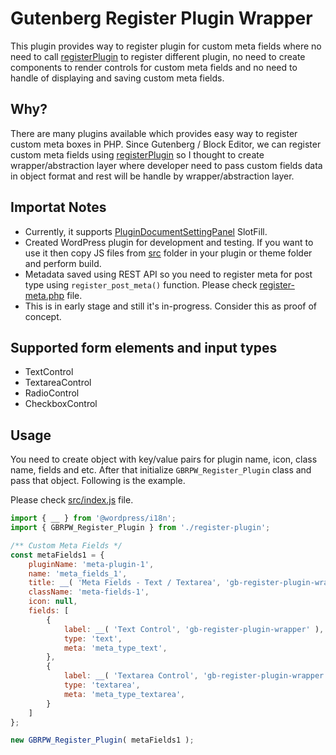 # Gutenberg Register Plugin Wrapper

This plugin provides way to register plugin for custom meta fields where no need to call [registerPlugin](https://developer.wordpress.org/block-editor/reference-guides/packages/packages-plugins/#registerplugin) to register different plugin, no need to create components to render controls for custom meta fields and no need to handle of displaying and saving custom meta fields.

## Why?

There are many plugins available which provides easy way to register custom meta boxes in PHP. Since Gutenberg / Block Editor, we can register custom meta fields using [registerPlugin](https://developer.wordpress.org/block-editor/reference-guides/packages/packages-plugins/#registerplugin) so I thought to create wrapper/abstraction layer where developer need to pass custom fields data in object format and rest will be handle by wrapper/abstraction layer.

## Importat Notes

- Currently, it supports [PluginDocumentSettingPanel](https://developer.wordpress.org/block-editor/reference-guides/slotfills/plugin-document-setting-panel/) SlotFill.
- Created WordPress plugin for development and testing. If you want to use it then copy JS files from [src](src) folder in your plugin or theme folder and perform build.
- Metadata saved using REST API so you need to register meta for post type using `register_post_meta()` function. Please check [register-meta.php](register-meta.php) file.
- This is in early stage and still it's in-progress. Consider this as proof of concept.

## Supported form elements and input types

- TextControl
- TextareaControl
- RadioControl
- CheckboxControl

## Usage

You need to create object with key/value pairs for plugin name, icon, class name, fields and etc. After that initialize `GBRPW_Register_Plugin` class and pass that object. Following is the example.

Please check [src/index.js](src/index.js) file.

```js
import { __ } from '@wordpress/i18n';
import { GBRPW_Register_Plugin } from './register-plugin';

/** Custom Meta Fields */
const metaFields1 = {
	pluginName: 'meta-plugin-1',
	name: 'meta_fields_1',
	title: __( 'Meta Fields - Text / Textarea', 'gb-register-plugin-wrapper' ),
	className: 'meta-fields-1',
	icon: null,
	fields: [
		{
			label: __( 'Text Control', 'gb-register-plugin-wrapper' ),
			type: 'text',
			meta: 'meta_type_text',
		},
		{
			label: __( 'Textarea Control', 'gb-register-plugin-wrapper' ),
			type: 'textarea',
			meta: 'meta_type_textarea',
		}
	]
};

new GBRPW_Register_Plugin( metaFields1 );
```
